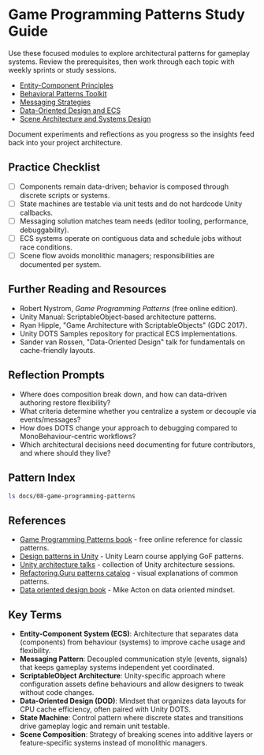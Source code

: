 # Game Programming Patterns Study Guide

Use these focused modules to explore architectural patterns for gameplay systems. Review the prerequisites, then work through each topic with weekly sprints or study sessions.

- [Entity-Component Principles](entity-component-principles.md)
- [Behavioral Patterns Toolkit](behavioral-patterns-toolkit.md)
- [Messaging Strategies](messaging-strategies.md)
- [Data-Oriented Design and ECS](data-oriented-design-ecs.md)
- [Scene Architecture and Systems Design](scene-architecture-systems-design.md)

Document experiments and reflections as you progress so the insights feed back into your project architecture.

## Practice Checklist
- [ ] Components remain data-driven; behavior is composed through discrete scripts or systems.
- [ ] State machines are testable via unit tests and do not hardcode Unity callbacks.
- [ ] Messaging solution matches team needs (editor tooling, performance, debuggability).
- [ ] ECS systems operate on contiguous data and schedule jobs without race conditions.
- [ ] Scene flow avoids monolithic managers; responsibilities are documented per system.

## Further Reading and Resources
- Robert Nystrom, *Game Programming Patterns* (free online edition).
- Unity Manual: ScriptableObject-based architecture patterns.
- Ryan Hipple, "Game Architecture with ScriptableObjects" (GDC 2017).
- Unity DOTS Samples repository for practical ECS implementations.
- Sander van Rossen, "Data-Oriented Design" talk for fundamentals on cache-friendly layouts.

## Reflection Prompts
- Where does composition break down, and how can data-driven authoring restore flexibility?
- What criteria determine whether you centralize a system or decouple via events/messages?
- How does DOTS change your approach to debugging compared to MonoBehaviour-centric workflows?
- Which architectural decisions need documenting for future contributors, and where should they live?

## Pattern Index
```bash
ls docs/08-game-programming-patterns
```






## References
- [Game Programming Patterns book](https://gameprogrammingpatterns.com/) - free online reference for classic patterns.
- [Design patterns in Unity](https://learn.unity.com/tutorial/design-patterns-in-unity) - Unity Learn course applying GoF patterns.
- [Unity architecture talks](https://www.youtube.com/playlist?list=PLX2vGYjWbI0Rv_0E8xmPKzW0fvkYl9t7P) - collection of Unity architecture sessions.
- [Refactoring.Guru patterns catalog](https://refactoring.guru/design-patterns) - visual explanations of common patterns.
- [Data oriented design book](https://www.dataorienteddesign.com/dodmain/dodmain.html) - Mike Acton on data oriented mindset.
## Key Terms
- **Entity-Component System (ECS)**: Architecture that separates data (components) from behaviour (systems) to improve cache usage and flexibility.
- **Messaging Pattern**: Decoupled communication style (events, signals) that keeps gameplay systems independent yet coordinated.
- **ScriptableObject Architecture**: Unity-specific approach where configuration assets define behaviours and allow designers to tweak without code changes.
- **Data-Oriented Design (DOD)**: Mindset that organizes data layouts for CPU cache efficiency, often paired with Unity DOTS.
- **State Machine**: Control pattern where discrete states and transitions drive gameplay logic and remain unit testable.
- **Scene Composition**: Strategy of breaking scenes into additive layers or feature-specific systems instead of monolithic managers.
